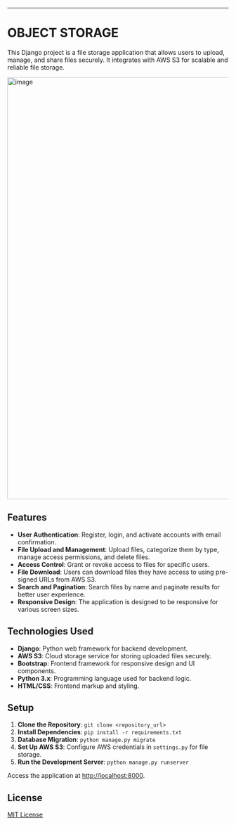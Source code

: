 ---

# OBJECT STORAGE

This Django project is a file storage application that allows users to upload, manage, and share files securely. It integrates with AWS S3 for scalable and reliable file storage.



<img width="960" alt="image" src="https://github.com/user-attachments/assets/ec3758e6-c840-4b4b-a358-4eff07c0ce92">


## Features

- **User Authentication**: Register, login, and activate accounts with email confirmation.
- **File Upload and Management**: Upload files, categorize them by type, manage access permissions, and delete files.
- **Access Control**: Grant or revoke access to files for specific users.
- **File Download**: Users can download files they have access to using pre-signed URLs from AWS S3.
- **Search and Pagination**: Search files by name and paginate results for better user experience.
- **Responsive Design**: The application is designed to be responsive for various screen sizes.

## Technologies Used

- **Django**: Python web framework for backend development.
- **AWS S3**: Cloud storage service for storing uploaded files securely.
- **Bootstrap**: Frontend framework for responsive design and UI components.
- **Python 3.x**: Programming language used for backend logic.
- **HTML/CSS**: Frontend markup and styling.

## Setup

1. **Clone the Repository**: `git clone <repository_url>`
2. **Install Dependencies**: `pip install -r requirements.txt`
3. **Database Migration**: `python manage.py migrate`
4. **Set Up AWS S3**: Configure AWS credentials in `settings.py` for file storage.
5. **Run the Development Server**: `python manage.py runserver`

Access the application at [http://localhost:8000](http://localhost:8000).



## License

[MIT License](LICENSE)


